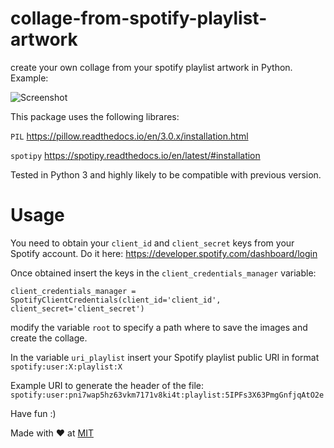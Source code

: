 # collage-from-spotify-playlist-artwork
create your own collage from your spotify playlist artwork in Python. Example:

![Screenshot](collage6.jpg)

This package uses the following librares:

`PIL` https://pillow.readthedocs.io/en/3.0.x/installation.html 

`spotipy` https://spotipy.readthedocs.io/en/latest/#installation 


Tested in Python 3 and highly likely to be compatible with previous version.
# Usage

You need to obtain your `client_id` and `client_secret` keys from your Spotify account. Do it here: https://developer.spotify.com/dashboard/login 

Once obtained insert the keys in the `client_credentials_manager` variable:

`client_credentials_manager = SpotifyClientCredentials(client_id='client_id',
                                                      client_secret='client_secret')`
                                                      
modify the variable `root`  to specify a path where to save the images and create the collage.

In the variable `uri_playlist` insert your Spotify playlist public URI in format `spotify:user:X:playlist:X` 

Example URI to generate the header of the file: `spotify:user:pni7wap5hz63vkm7171v8ki4t:playlist:5IPFs3X63PmgGnfjqAtO2e`

Have fun :)

Made with :heart: at [MIT](http://web.mit.edu/)
